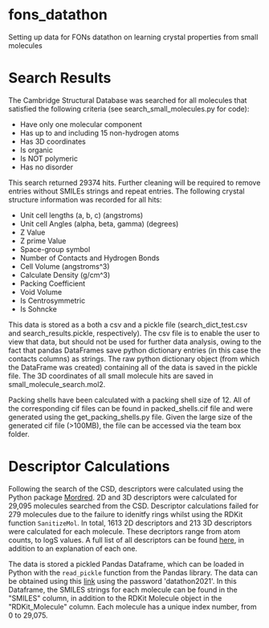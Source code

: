 # fons_datathon
Setting up data for FONs datathon on learning crystal properties from small molecules

# Search Results
The Cambridge Structural Database was searched for all molecules that satisfied the following criteria (see search_small_molecules.py for code):
 - Have only one molecular component
 - Has up to and including 15 non-hydrogen atoms
 - Has 3D coordinates
 - Is organic
 - Is NOT polymeric
 - Has no disorder

This search returned 29374 hits. Further cleaning will be required to remove entries without SMILEs strings and repeat entries. The following crystal structure information was recorded for all hits:
 - Unit cell lengths (a, b, c) (angstroms)
 - Unit cell Angles (alpha, beta, gamma) (degrees)
 - Z Value
 - Z prime Value
 - Space-group symbol
 - Number of Contacts and Hydrogen Bonds
 - Cell Volume (angstroms^3)
 - Calculate Density  (g/cm^3)
 - Packing Coefficient
 - Void Volume
 - Is Centrosymmetric
 - Is Sohncke

This data is stored as a both a csv and a pickle file (search_dict_test.csv and search_results.pickle, respectively). The csv file is to enable the user to view that data, but should not be used for further data analysis, owing to the fact that pandas DataFrames save python dictionary entries (in this case the contacts columns) as strings. The raw python dictionary object (from which the DataFrame was created) containing all of the data is saved in the pickle file. The 3D coordinates of all small molecule hits are saved in small_molecule_search.mol2.

Packing shells have been calculated with a packing shell size of 12. All of the corresponding cif files can be found in packed_shells.cif file and were generated using the get_packing_shells.py file. Given the large size of the generated cif file (>100MB), the file can be accessed via the team box folder.

# Descriptor Calculations
Following the search of the CSD, descriptors were calculated using the Python package [Mordred](https://mordred-descriptor.github.io).
2D and 3D descriptors were calculated for 29,095 molecules searched from the CSD. Descriptor calculations failed for 279 molecules due to the failure to idenitfy rings whilst using the RDKit function `SanitizeMol`.
In total, 1613 2D descriptors and 213 3D descriptors were calculated for each molecule.
These decriptors range from atom counts, to logS values. A full list of all descriptors can be found [here](https://mordred-descriptor.github.io/documentation/master/descriptors.html), in addition to an explanation of each one.

The data is stored a pickled Pandas Dataframe, which can be loaded in Python with the `read_pickle` function from the Pandas library. 
The data can be obtained using this [link](https://imperialcollegelondon.box.com/v/fons-datathon-descriptors) using the password 'datathon2021'.
In this Dataframe, the SMILES strings for each molecule can be found in the "SMILES" column, in addition to the RDKit Molecule object in the "RDKit_Molecule" column. 
Each molecule has a unique index number, from 0 to 29,075. 


